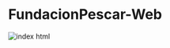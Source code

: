 # FundacionPescar-Web

![index html](https://user-images.githubusercontent.com/83089714/170860328-f57d38c0-c11d-46db-ab00-4e0c58a940fc.png)
